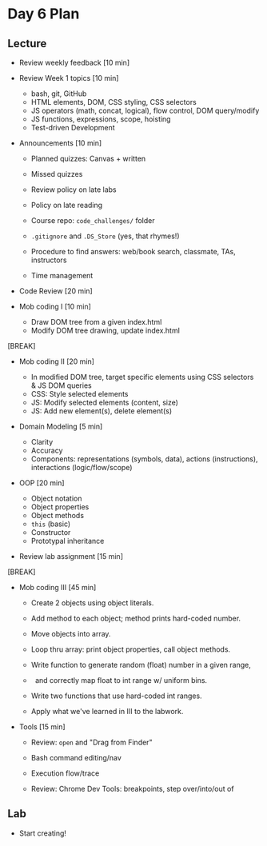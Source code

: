 # Day 6 Plan

## Lecture

- Review weekly feedback [10 min]

- Review Week 1 topics [10 min]
  - bash, git, GitHub
  - HTML elements, DOM, CSS styling, CSS selectors
  - JS operators (math, concat, logical), flow control, DOM query/modify
  - JS functions, expressions, scope, hoisting
  - Test-driven Development

- Announcements [10 min]
  - Planned quizzes: Canvas + written
  - Missed quizzes
  - Review policy on late labs
  - Policy on late reading
  - Course repo: `code_challenges/` folder
  - `.gitignore` and `.DS_Store` (yes, that rhymes!)

  - Procedure to find answers: web/book search, classmate, TAs, instructors
  - Time management

- Code Review [20 min]

- Mob coding I [10 min]
  - Draw DOM tree from a given index.html
  - Modify DOM tree drawing, update index.html

[BREAK]

- Mob coding II [20 min]
  - In modified DOM tree, target specific elements using CSS selectors &amp; JS DOM queries
  - CSS: Style selected elements
  - JS: Modify selected elements (content, size)
  - JS: Add new element(s), delete element(s)

- Domain Modeling [5 min]
  - Clarity
  - Accuracy
  - Components: representations (symbols, data), actions (instructions), interactions (logic/flow/scope)

- OOP [20 min]
  - Object notation
  - Object properties
  - Object methods
  - `this` (basic)
  - Constructor
  - Prototypal inheritance

- Review lab assignment [15 min]

[BREAK]

- Mob coding III [45 min]
  - Create 2 objects using object literals.
  - Add method to each object; method prints hard-coded number.
  - Move objects into array.
  - Loop thru array: print object properties, call object methods.

  - Write function to generate random (float) number in a given range,
  - &nbsp; and correctly map float to int range w/ uniform bins.
  - Write two functions that use hard-coded int ranges.

  - Apply what we've learned in III to the labwork.

- Tools [15 min]
  - Review: `open` and &quot;Drag from Finder&quot;
  - Bash command editing/nav

  - Execution flow/trace
  - Review: Chrome Dev Tools: breakpoints, step over/into/out of

## Lab
- Start creating!